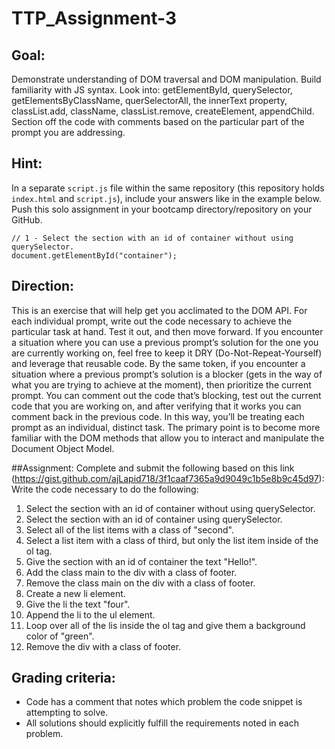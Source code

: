 # TTP_Assignment-3

## Goal:
Demonstrate understanding of DOM traversal and DOM manipulation. Build familiarity with JS syntax. Look into: getElementById, querySelector, getElementsByClassName, querSelectorAll, the innerText property, classList.add, className, classList.remove, createElement, appendChild. Section off the code with comments based on the particular part of the prompt you are addressing. 


## Hint:
In a separate `script.js` file within the same repository (this repository holds `index.html` and `script.js`), include your answers like in the example below. Push this solo assignment in your bootcamp directory/repository on your GitHub.
```
// 1 - Select the section with an id of container without using querySelector.
document.getElementById("container");
```
## Direction:
This is an exercise that will help get you acclimated to the DOM API. For each individual prompt, write out the code necessary to achieve the particular task at hand. Test it out, and then move forward. If you encounter a situation where you can use a previous prompt’s solution for the one you are currently working on, feel free to keep it DRY (Do-Not-Repeat-Yourself) and leverage that reusable code. By the same token, if you encounter a situation where a previous prompt’s solution is a blocker (gets in the way of what you are trying to achieve at the moment), then prioritize the current prompt. You can comment out the code that’s blocking, test out the current code that you are working on, and after verifying that it works you can comment back in the previous code. In this way, you’ll be treating each prompt as an individual, distinct task. The primary point is to become more familiar with the DOM methods that allow you to interact and manipulate the Document Object Model.


##Assignment:
Complete and submit the following based on this link (https://gist.github.com/ajLapid718/3f1caaf7365a9d9049c1b5e8b9c45d97):
Write the code necessary to do the following:
1. Select the section with an id of container without using querySelector.
2. Select the section with an id of container using querySelector.
3. Select all of the list items with a class of "second".
4. Select a list item with a class of third, but only the list item inside of the ol tag.
5. Give the section with an id of container the text "Hello!".
6. Add the class main to the div with a class of footer.
7. Remove the class main on the div with a class of footer.
8. Create a new li element.
9. Give the li the text "four".
10. Append the li to the ul element.
12. Loop over all of the lis inside the ol tag and give them a background color of "green".
13. Remove the div with a class of footer.


## Grading criteria:
* Code has a comment that notes which problem the code snippet is attempting to solve.
* All solutions should explicitly fulfill the requirements noted in each problem.
